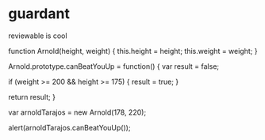# guardant

reviewable is cool

function Arnold(height, weight) {
this.height = height;
this.weight = weight;
}

Arnold.prototype.canBeatYouUp = function() {
var result = false;

if (weight >= 200 && height >= 175) {
result = true;
}

return result;
}

var arnoldTarajos = new Arnold(178, 220);

alert(arnoldTarajos.canBeatYouUp());